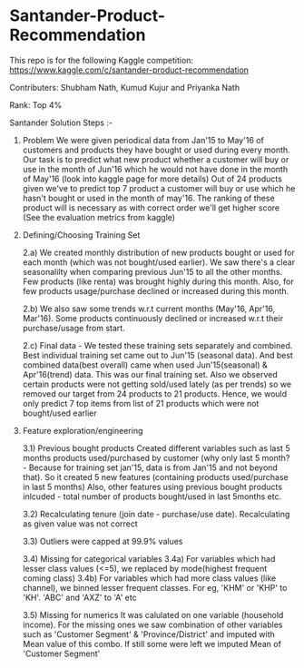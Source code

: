# Santander-Product-Recommendation

This repo is for the following Kaggle competition:
https://www.kaggle.com/c/santander-product-recommendation

Contributers: Shubham Nath, Kumud Kujur and Priyanka Nath


Rank: Top 4%

Santander Solution Steps :-
1. Problem
    We were given periodical data from Jan'15 to May'16 of customers and products they have bought or used during every month. Our task is to predict what new product whether a customer will buy or use in the month of Jun'16 which he would not have done in the month of May'16 (look into kaggle page for more details)
    Out of 24 products given we've to predict top 7 product a customer will buy or use which he hasn't bought or used in the month of may'16. The ranking of these product will is necessary as with correct order we'll get higher score (See the evaluation metrics from kaggle)

2. Defining/Choosing Training Set


    2.a) We created monthly distribution of new products bought or used for each month (which was not bought/used earlier). We saw there's a clear seasonalilty when comparing previous Jun'15 to all the other months. Few products (like renta) was brought highly during this month. Also, for few products usage/purchase declined or increased during this month.
    
    
    2.b) We also saw some trends w.r.t current months (May'16, Apr'16, Mar'16). Some products continuously declined or increased w.r.t their purchase/usage from start.
    
    
    2.c) Final data - We tested these training sets separately and combined. Best individual training set came out to Jun'15 (seasonal data). And best combined data(best overall) came when used Jun'15(seasonal) & Apr'16(trend) data. This was our final training set. Also we observed certain products were not getting sold/used lately (as per trends) so we removed our target from 24 products to 21 products. Hence, we would only predict 7 top items from list of 21 products which were not bought/used earlier

3. Feature exploration/engineering
    
    3.1) Previous bought products
    Created different variables such as last 5 months products used/purchased by customer (why only last 5 month? - Because for training set jan'15, data is from Jan'15 and not beyond that). So it created 5 new features (containing products used/purchase in last 5 months) Also, other features using previous bought products inlcuded - total number of products bought/used in last 5months etc.
    
    
    3.2) Recalculating tenure (join date - purchase/use date). Recalculating as given value was not correct

  
    3.3) Outliers were capped at 99.9% values
  
  
    3.4) Missing for categorical variables
        3.4a) For variables which had lesser class values (<=5), we replaced by mode(highest frequent coming class)
        3.4b) For variables which had more class values (like channel), we binned lesser frequent classes. For eg, 'KHM' or 'KHP' to 'KH'. 'ABC' and 'AXZ' to 'A' etc
      
      
    3.5) Missing for numerics
        It was calulated on one variable (household income). For the missing ones we saw combination of other variables such as 'Customer Segment' & 'Province/District' and imputed with Mean value of this combo. If still some were left we imputed Mean of 'Customer Segment'


